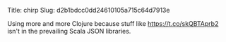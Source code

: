 Title: chirp
Slug: d2b1bdcc0dd24610105a715c64d7913e

Using more and more Clojure because stuff like <a href="https://t.co/skQBTAprb2">https://t.co/skQBTAprb2</a> isn't in the prevailing Scala JSON libraries.
